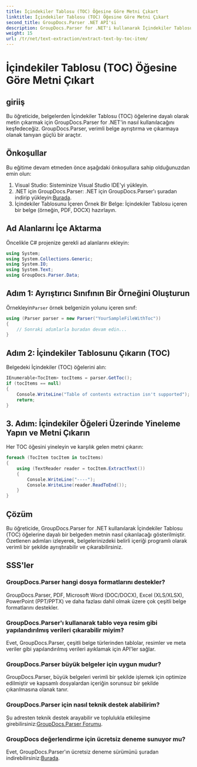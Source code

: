 ```yaml
---
title: İçindekiler Tablosu (TOC) Öğesine Göre Metni Çıkart
linktitle: İçindekiler Tablosu (TOC) Öğesine Göre Metni Çıkart
second_title: GroupDocs.Parser .NET API'si
description: GroupDocs.Parser for .NET'i kullanarak İçindekiler Tablosuna (TOC) göre metni çıkarın. Yapılandırılmış veri çıkarmaya yönelik etkili belge ayrıştırma tekniklerini öğrenin.
weight: 15
url: /tr/net/text-extraction/extract-text-by-toc-item/
---
```


# İçindekiler Tablosu (TOC) Öğesine Göre Metni Çıkart

## giriiş
Bu öğreticide, belgelerden İçindekiler Tablosu (TOC) öğelerine dayalı olarak metin çıkarmak için GroupDocs.Parser for .NET'in nasıl kullanılacağını keşfedeceğiz. GroupDocs.Parser, verimli belge ayrıştırma ve çıkarmaya olanak tanıyan güçlü bir araçtır.
## Önkoşullar
Bu eğitime devam etmeden önce aşağıdaki önkoşullara sahip olduğunuzdan emin olun:
1. Visual Studio: Sisteminize Visual Studio IDE'yi yükleyin.
2.  .NET için GroupDocs.Parser: .NET için GroupDocs.Parser'ı şuradan indirip yükleyin:[Burada](https://releases.groupdocs.com/parser/net/).
3. İçindekiler Tablosunu İçeren Örnek Bir Belge: İçindekiler Tablosu içeren bir belge (örneğin, PDF, DOCX) hazırlayın.

## Ad Alanlarını İçe Aktarma
Öncelikle C# projenize gerekli ad alanlarını ekleyin:
```csharp
using System;
using System.Collections.Generic;
using System.IO;
using System.Text;
using GroupDocs.Parser.Data;
```
## Adım 1: Ayrıştırıcı Sınıfının Bir Örneğini Oluşturun
 Örnekleyin`Parser` örnek belgenizin yolunu içeren sınıf:
```csharp
using (Parser parser = new Parser("YourSampleFileWithToc"))
{
    // Sonraki adımlarla buradan devam edin...
}
```
## Adım 2: İçindekiler Tablosunu Çıkarın (TOC)
Belgedeki İçindekiler (TOC) öğelerini alın:
```csharp
IEnumerable<TocItem> tocItems = parser.GetToc();
if (tocItems == null)
{
    Console.WriteLine("Table of contents extraction isn't supported");
    return;
}
```
## 3. Adım: İçindekiler Öğeleri Üzerinde Yineleme Yapın ve Metni Çıkarın
Her TOC öğesini yineleyin ve karşılık gelen metni çıkarın:
```csharp
foreach (TocItem tocItem in tocItems)
{
    using (TextReader reader = tocItem.ExtractText())
    {
        Console.WriteLine("----");
        Console.WriteLine(reader.ReadToEnd());
    }
}
```

## Çözüm
Bu öğreticide, GroupDocs.Parser for .NET kullanılarak İçindekiler Tablosu (TOC) öğelerine dayalı bir belgeden metnin nasıl çıkarılacağı gösterilmiştir. Özetlenen adımları izleyerek, belgelerinizdeki belirli içeriği programlı olarak verimli bir şekilde ayrıştırabilir ve çıkarabilirsiniz.

## SSS'ler
### GroupDocs.Parser hangi dosya formatlarını destekler?
GroupDocs.Parser, PDF, Microsoft Word (DOC/DOCX), Excel (XLS/XLSX), PowerPoint (PPT/PPTX) ve daha fazlası dahil olmak üzere çok çeşitli belge formatlarını destekler.
### GroupDocs.Parser'ı kullanarak tablo veya resim gibi yapılandırılmış verileri çıkarabilir miyim?
Evet, GroupDocs.Parser, çeşitli belge türlerinden tablolar, resimler ve meta veriler gibi yapılandırılmış verileri ayıklamak için API'ler sağlar.
### GroupDocs.Parser büyük belgeler için uygun mudur?
GroupDocs.Parser, büyük belgeleri verimli bir şekilde işlemek için optimize edilmiştir ve kapsamlı dosyalardan içeriğin sorunsuz bir şekilde çıkarılmasına olanak tanır.
### GroupDocs.Parser için nasıl teknik destek alabilirim?
 Şu adresten teknik destek arayabilir ve toplulukla etkileşime girebilirsiniz:[GroupDocs.Parser Forumu](https://forum.groupdocs.com/c/parser/17).
### GroupDocs değerlendirme için ücretsiz deneme sunuyor mu?
Evet, GroupDocs.Parser'ın ücretsiz deneme sürümünü şuradan indirebilirsiniz:[Burada](https://releases.groupdocs.com/).